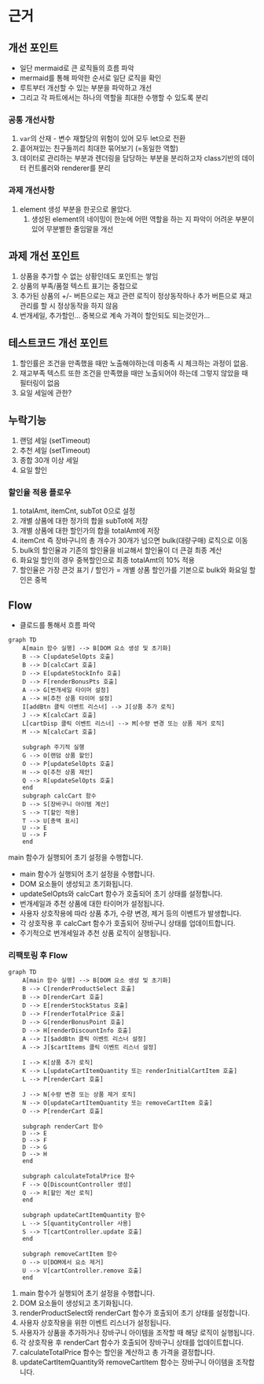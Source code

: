 # 근거

## 개선 포인트

- 일단 mermaid로 큰 로직들의 흐름 파악
- mermaid를 통해 파악한 순서로 일단 로직을 확인
- 루트부터 개선할 수 있는 부분을 파악하고 개선
- 그리고 각 파트에서는 하나의 역할을 최대한 수행할 수 있도록 분리

### 공통 개선사항

1. `var`의 산재 - 변수 재할당의 위험이 있어 모두 let으로 전환
2. 흩어져있는 친구들끼리 최대한 묶어보기 (=동일한 역할)
3. 데이터로 관리하는 부분과 렌더링을 담당하는 부분을 분리하고자 class기반의 데이터 컨트롤러와 renderer를 분리

### 과제 개선사항

1. element 생성 부분을 한곳으로 몰았다.
   1. 생성된 element의 네이밍이 한눈에 어떤 역할을 하는 지 파악이 어려운 부분이 있어 무분별한 줄임말을 개선

## 과제 개선 포인트

1. 상품을 추가할 수 없는 상황인데도 포인트는 쌓임
2. 상품의 부족/품절 텍스트 표기는 중첩으로
3. 추가된 상품의 +/- 버튼으로는 재고 관련 로직이 정상동작하나 추가 버튼으로 재고관리를 할 시 정상동작을 하지 않음
4. 번개세일, 추가할인... 중복으로 계속 가격이 할인되도 되는것인가...

## 테스트코드 개선 포인트

1. 할인률은 조건을 만족했을 때만 노출해야하는데 미충족 시 체크하는 과정이 없음.
2. 재고부족 텍스트 또한 조건을 만족했을 때만 노출되어야 하는데 그렇지 않았을 때 필터링이 없음
3. 요일 세일에 관한?

## 누락기능

1. 랜덤 세일 (setTimeout)
2. 추천 세일 (setTimeout)
3. 종합 30개 이상 세일
4. 요일 할인

### 할인율 적용 플로우

1. totalAmt, itemCnt, subTot 0으로 설정
2. 개별 상품에 대한 정가의 합을 subTot에 저장
3. 개별 상품에 대한 할인가의 합을 totalAmt에 저장
4. itemCnt 즉 장바구니의 총 개수가 30개가 넘으면 bulk(대량구매) 로직으로 이동
5. bulk의 할인율과 기존의 할인율을 비교해서 할인율이 더 큰걸 최종 계산
6. 화요일 할인의 경우 중복할인으로 최종 totalAmt의 10% 적용
7. 할인율은 가장 큰것 표기 / 할인가 = 개별 상품 할인가를 기본으로 bulk와 화요일 할인은 중복

## Flow

- 클로드를 통해서 흐름 파악

```mermaid
graph TD
    A[main 함수 실행] --> B[DOM 요소 생성 및 초기화]
    B --> C[updateSelOpts 호출]
    B --> D[calcCart 호출]
    D --> E[updateStockInfo 호출]
    D --> F[renderBonusPts 호출]
    A --> G[번개세일 타이머 설정]
    A --> H[추천 상품 타이머 설정]
    I[addBtn 클릭 이벤트 리스너] --> J[상품 추가 로직]
    J --> K[calcCart 호출]
    L[cartDisp 클릭 이벤트 리스너] --> M[수량 변경 또는 상품 제거 로직]
    M --> N[calcCart 호출]

    subgraph 주기적 실행
    G --> O[랜덤 상품 할인]
    O --> P[updateSelOpts 호출]
    H --> Q[추천 상품 제안]
    Q --> R[updateSelOpts 호출]
    end
    subgraph calcCart 함수
    D --> S[장바구니 아이템 계산]
    S --> T[할인 적용]
    T --> U[총액 표시]
    U --> E
    U --> F
    end
```

main 함수가 실행되어 초기 설정을 수행합니다.

- main 함수가 실행되어 초기 설정을 수행합니다.
- DOM 요소들이 생성되고 초기화됩니다.
- updateSelOpts와 calcCart 함수가 호출되어 초기 상태를 설정합니다.
- 번개세일과 추천 상품에 대한 타이머가 설정됩니다.
- 사용자 상호작용에 따라 상품 추가, 수량 변경, 제거 등의 이벤트가 발생합니다.
- 각 상호작용 후 calcCart 함수가 호출되어 장바구니 상태를 업데이트합니다.
- 주기적으로 번개세일과 추천 상품 로직이 실행됩니다.

### 리팩토링 후 Flow

```mermaid
graph TD
    A[main 함수 실행] --> B[DOM 요소 생성 및 초기화]
    B --> C[renderProductSelect 호출]
    B --> D[renderCart 호출]
    D --> E[renderStockStatus 호출]
    D --> F[renderTotalPrice 호출]
    D --> G[renderBonusPoint 호출]
    D --> H[renderDiscountInfo 호출]
    A --> I[$addBtn 클릭 이벤트 리스너 설정]
    A --> J[$cartItems 클릭 이벤트 리스너 설정]

    I --> K[상품 추가 로직]
    K --> L[updateCartItemQuantity 또는 renderInitialCartItem 호출]
    L --> P[renderCart 호출]

    J --> N[수량 변경 또는 상품 제거 로직]
    N --> O[updateCartItemQuantity 또는 removeCartItem 호출]
    O --> P[renderCart 호출]

    subgraph renderCart 함수
    D --> E
    D --> F
    D --> G
    D --> H
    end

    subgraph calculateTotalPrice 함수
    F --> Q[DiscountController 생성]
    Q --> R[할인 계산 로직]
    end

    subgraph updateCartItemQuantity 함수
    L --> S[quantityController 사용]
    S --> T[cartController.update 호출]
    end

    subgraph removeCartItem 함수
    O --> U[DOM에서 요소 제거]
    U --> V[cartController.remove 호출]
    end
```

1. main 함수가 실행되어 초기 설정을 수행합니다.
2. DOM 요소들이 생성되고 초기화됩니다.
3. renderProductSelect와 renderCart 함수가 호출되어 초기 상태를 설정합니다.
4. 사용자 상호작용을 위한 이벤트 리스너가 설정됩니다.
5. 사용자가 상품을 추가하거나 장바구니 아이템을 조작할 때 해당 로직이 실행됩니다.
6. 각 상호작용 후 renderCart 함수가 호출되어 장바구니 상태를 업데이트합니다.
7. calculateTotalPrice 함수는 할인을 계산하고 총 가격을 결정합니다.
8. updateCartItemQuantity와 removeCartItem 함수는 장바구니 아이템을 조작합니다.
